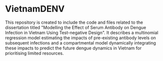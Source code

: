 # VietnamDENV
This repository is created to include the code and files related to the dissertation titled "Modelling the Effect of Serum Antibody on Dengue Infection in Vietnam Using Test-negative Design". It describes a multinomial regression model estimating the impacts of pre-existing antibody levels on subsequent infections and a compartmental model dynamically integrating these impacts to predict the future dengue dynamics in Vietnam for prioritising limited resources.
